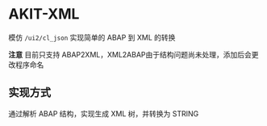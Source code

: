 # AKIT-XML

模仿 `/ui2/cl_json` 实现简单的 ABAP 到 XML 的转换

**注意** 目前只支持 ABAP2XML，XML2ABAP由于结构问题尚未处理，添加后会更改程序命名

## 实现方式

通过解析 ABAP 结构，实现生成 XML 树，并转换为 STRING
